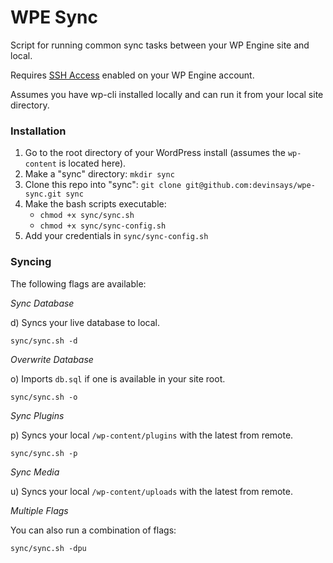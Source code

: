 # WPE Sync

Script for running common sync tasks between your WP Engine site and local.

Requires [SSH Access](https://wpengine.com/support/getting-started-ssh-gateway/) enabled on your WP Engine account.

Assumes you have wp-cli installed locally and can run it from your local site directory.

### Installation

1. Go to the root directory of your WordPress install (assumes the `wp-content` is located here).
2. Make a "sync" directory: `mkdir sync`
3. Clone this repo into "sync": `git clone git@github.com:devinsays/wpe-sync.git sync`
4. Make the bash scripts executable:
	* `chmod +x sync/sync.sh`
	* `chmod +x sync/sync-config.sh`
5. Add your credentials in `sync/sync-config.sh`

### Syncing

The following flags are available:

*Sync Database*

d) Syncs your live database to local.

`sync/sync.sh -d`

*Overwrite Database*

o) Imports `db.sql` if one is available in your site root.

`sync/sync.sh -o`

*Sync Plugins*

p) Syncs your local `/wp-content/plugins` with the latest from remote.

`sync/sync.sh -p`

*Sync Media*

u) Syncs your local `/wp-content/uploads` with the latest from remote.

*Multiple Flags*

You can also run a combination of flags:

`sync/sync.sh -dpu`